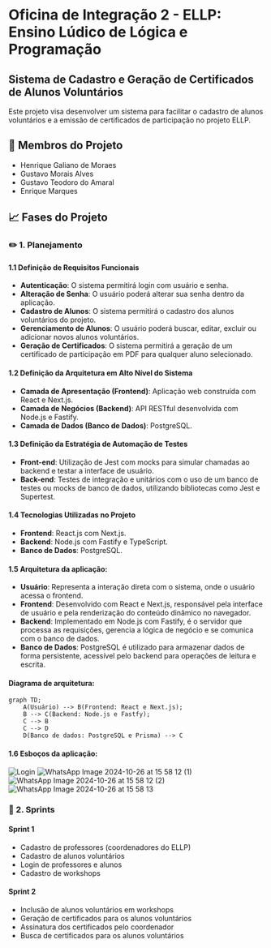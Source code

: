 # Oficina de Integração 2 - ELLP: Ensino Lúdico de Lógica e Programação

## Sistema de Cadastro e Geração de Certificados de Alunos Voluntários

Este projeto visa desenvolver um sistema para facilitar o cadastro de alunos voluntários e a emissão de certificados de participação no projeto ELLP. 

## 🤝 Membros do Projeto
- Henrique Galiano de Moraes
- Gustavo Morais Alves
- Gustavo Teodoro do Amaral
- Enrique Marques

## 📈 Fases do Projeto

### ✏️ 1. Planejamento

#### 1.1 Definição de Requisitos Funcionais
- **Autenticação**: O sistema permitirá login com usuário e senha.
- **Alteração de Senha**: O usuário poderá alterar sua senha dentro da aplicação.
- **Cadastro de Alunos**: O sistema permitirá o cadastro dos alunos voluntários do projeto.
- **Gerenciamento de Alunos**: O usuário poderá buscar, editar, excluir ou adicionar novos alunos voluntários.
- **Geração de Certificados**: O sistema permitirá a geração de um certificado de participação em PDF para qualquer aluno selecionado.

#### 1.2 Definição da Arquitetura em Alto Nível do Sistema
- **Camada de Apresentação (Frontend)**: Aplicação web construída com React e Next.js.
- **Camada de Negócios (Backend)**: API RESTful desenvolvida com Node.js e Fastify.
- **Camada de Dados (Banco de Dados)**: PostgreSQL.

#### 1.3 Definição da Estratégia de Automação de Testes
- **Front-end**: Utilização de Jest com mocks para simular chamadas ao backend e testar a interface de usuário.
- **Back-end**: Testes de integração e unitários com o uso de um banco de testes ou mocks de banco de dados, utilizando bibliotecas como Jest e Supertest.

#### 1.4 Tecnologias Utilizadas no Projeto
- **Frontend**: React.js com Next.js.
- **Backend**: Node.js com Fastify e TypeScript.
- **Banco de Dados**: PostgreSQL.

#### 1.5 Arquitetura da aplicação:
- **Usuário**: Representa a interação direta com o sistema, onde o usuário acessa o frontend.
- **Frontend**: Desenvolvido com React e Next.js, responsável pela interface de usuário e pela renderização do conteúdo dinâmico no navegador.
- **Backend**: Implementado em Node.js com Fastify, é o servidor que processa as requisições, gerencia a lógica de negócio e se comunica com o banco de dados.
- **Banco de Dados**: PostgreSQL é utilizado para armazenar dados de forma persistente, acessível pelo backend para operações de leitura e escrita.

#### Diagrama de arquitetura:
```mermaid
graph TD;
    A(Usuário) --> B(Frontend: React e Next.js);
    B --> C(Backend: Node.js e Fastfy);
    C --> B
    C --> D
    D(Banco de dados: PostgreSQL e Prisma) --> C
```

#### 1.6 Esboços da aplicação:
![Login](https://github.com/user-attachments/assets/0354f7d7-a5e9-4f58-8d80-879378958ff6)
![WhatsApp Image 2024-10-26 at 15 58 12 (1)](https://github.com/user-attachments/assets/8fe67b86-7c01-4ab3-ad1b-d218ae8491b4)
![WhatsApp Image 2024-10-26 at 15 58 12 (2)](https://github.com/user-attachments/assets/995f2a85-b67e-4aff-b061-22d5105ec1ba)
![WhatsApp Image 2024-10-26 at 15 58 13](https://github.com/user-attachments/assets/07dbb755-7ade-44c1-88d8-3af233c93c27)  

### 🚀 2. Sprints
#### Sprint 1
- Cadastro de professores (coordenadores do ELLP)
- Cadastro de alunos voluntários
- Login de professores e alunos
- Cadastro de workshops

#### Sprint 2
- Inclusão de alunos voluntários em workshops
- Geração de certificados para os alunos voluntários
- Assinatura dos certificados pelo coordenador
- Busca de certificados para os alunos voluntários
